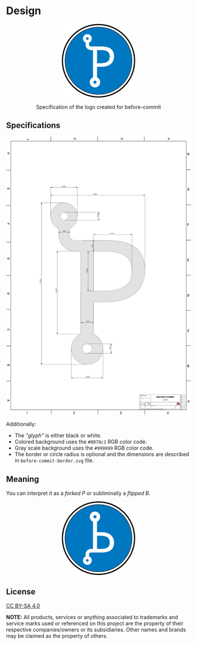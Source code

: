 # Design

<div align="center">
<img src="dist/before-commit-border.png" width="200" alt="Main logo">

Specification of the logo created for before-commit
</div>


## Specifications

<div align="center">
<img src="dist/before-commit-dim.png" alt="Dimensions">
</div>

Additionally:

- The _"glyph"_ is either black or white.
- Colored background uses the `#0078c1` RGB color code.
- Gray scale background uses the `#999999` RGB color code.
- The border or circle radius is optional and the dimensions are described in
  `before-commit-border.svg` file.

## Meaning

You can interpret it as a _forked P_ or subliminally a _flipped B_.

<div align="center">
<img src="dist/before-commit-border-flip.png" width="200" alt="Flipped version">
</div>

## License

[CC BY-SA 4.0](LICENSE)

**NOTE:** All products, services or anything associated to trademarks and service
marks used or referenced on this project are the property of their respective
companies/owners or its subsidiaries. Other names and brands may be claimed as
the property of others.
